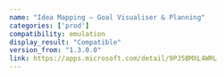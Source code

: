 ```yaml
---
name: "Idea Mapping — Goal Visualiser & Planning"
categories: ['prod']
compatibility: emulation
display_result: "Compatible"
version_from: "1.3.0.0"
link: https://apps.microsoft.com/detail/9PJ5BMXL4WRL
---
```

